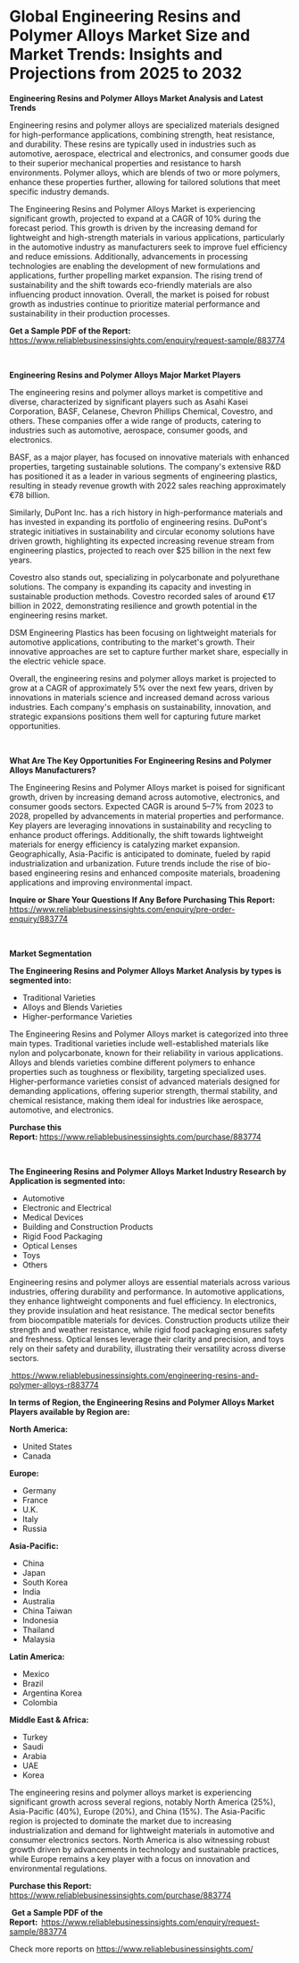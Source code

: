 <p><h1>Global Engineering Resins and Polymer Alloys Market Size and Market Trends: Insights and Projections from 2025 to 2032</h1></p><p><strong>Engineering Resins and Polymer Alloys Market Analysis and Latest Trends</strong></p>
<p><p>Engineering resins and polymer alloys are specialized materials designed for high-performance applications, combining strength, heat resistance, and durability. These resins are typically used in industries such as automotive, aerospace, electrical and electronics, and consumer goods due to their superior mechanical properties and resistance to harsh environments. Polymer alloys, which are blends of two or more polymers, enhance these properties further, allowing for tailored solutions that meet specific industry demands.</p><p>The Engineering Resins and Polymer Alloys Market is experiencing significant growth, projected to expand at a CAGR of 10% during the forecast period. This growth is driven by the increasing demand for lightweight and high-strength materials in various applications, particularly in the automotive industry as manufacturers seek to improve fuel efficiency and reduce emissions. Additionally, advancements in processing technologies are enabling the development of new formulations and applications, further propelling market expansion. The rising trend of sustainability and the shift towards eco-friendly materials are also influencing product innovation. Overall, the market is poised for robust growth as industries continue to prioritize material performance and sustainability in their production processes.</p></p>
<p><strong>Get a Sample PDF of the Report:&nbsp;</strong> <a href="https://www.reliablebusinessinsights.com/enquiry/request-sample/883774?utm_campaign=3077&utm_medium=2&utm_source=Github&utm_content=ia&utm_term=02042025&utm_id=engineering-resins-and-polymer-alloys">https://www.reliablebusinessinsights.com/enquiry/request-sample/883774</a></p>
<p>&nbsp;</p>
<p><strong>Engineering Resins and Polymer Alloys Major Market Players</strong></p>
<p><p>The engineering resins and polymer alloys market is competitive and diverse, characterized by significant players such as Asahi Kasei Corporation, BASF, Celanese, Chevron Phillips Chemical, Covestro, and others. These companies offer a wide range of products, catering to industries such as automotive, aerospace, consumer goods, and electronics.</p><p>BASF, as a major player, has focused on innovative materials with enhanced properties, targeting sustainable solutions. The company's extensive R&D has positioned it as a leader in various segments of engineering plastics, resulting in steady revenue growth with 2022 sales reaching approximately €78 billion.</p><p>Similarly, DuPont Inc. has a rich history in high-performance materials and has invested in expanding its portfolio of engineering resins. DuPont's strategic initiatives in sustainability and circular economy solutions have driven growth, highlighting its expected increasing revenue stream from engineering plastics, projected to reach over $25 billion in the next few years.</p><p>Covestro also stands out, specializing in polycarbonate and polyurethane solutions. The company is expanding its capacity and investing in sustainable production methods. Covestro recorded sales of around €17 billion in 2022, demonstrating resilience and growth potential in the engineering resins market.</p><p>DSM Engineering Plastics has been focusing on lightweight materials for automotive applications, contributing to the market's growth. Their innovative approaches are set to capture further market share, especially in the electric vehicle space.</p><p>Overall, the engineering resins and polymer alloys market is projected to grow at a CAGR of approximately 5% over the next few years, driven by innovations in materials science and increased demand across various industries. Each company's emphasis on sustainability, innovation, and strategic expansions positions them well for capturing future market opportunities.</p></p>
<p>&nbsp;</p>
<p><strong>What Are The Key Opportunities For Engineering Resins and Polymer Alloys Manufacturers?</strong></p>
<p><p>The Engineering Resins and Polymer Alloys market is poised for significant growth, driven by increasing demand across automotive, electronics, and consumer goods sectors. Expected CAGR is around 5–7% from 2023 to 2028, propelled by advancements in material properties and performance. Key players are leveraging innovations in sustainability and recycling to enhance product offerings. Additionally, the shift towards lightweight materials for energy efficiency is catalyzing market expansion. Geographically, Asia-Pacific is anticipated to dominate, fueled by rapid industrialization and urbanization. Future trends include the rise of bio-based engineering resins and enhanced composite materials, broadening applications and improving environmental impact.</p></p>
<p><strong>Inquire or Share Your Questions If Any Before Purchasing This Report:</strong> <a href="https://www.reliablebusinessinsights.com/enquiry/pre-order-enquiry/883774?utm_campaign=3077&utm_medium=2&utm_source=Github&utm_content=ia&utm_term=02042025&utm_id=engineering-resins-and-polymer-alloys">https://www.reliablebusinessinsights.com/enquiry/pre-order-enquiry/883774</a></p>
<p>&nbsp;</p>
<p><strong>Market Segmentation</strong></p>
<p><strong>The Engineering Resins and Polymer Alloys Market Analysis by types is segmented into:</strong></p>
<p><ul><li>Traditional Varieties</li><li>Alloys and Blends Varieties</li><li>Higher-performance Varieties</li></ul></p>
<p><p>The Engineering Resins and Polymer Alloys market is categorized into three main types. Traditional varieties include well-established materials like nylon and polycarbonate, known for their reliability in various applications. Alloys and blends varieties combine different polymers to enhance properties such as toughness or flexibility, targeting specialized uses. Higher-performance varieties consist of advanced materials designed for demanding applications, offering superior strength, thermal stability, and chemical resistance, making them ideal for industries like aerospace, automotive, and electronics.</p></p>
<p><strong>Purchase this Report:&nbsp;</strong><a href="https://www.reliablebusinessinsights.com/purchase/883774?utm_campaign=3077&utm_medium=2&utm_source=Github&utm_content=ia&utm_term=02042025&utm_id=engineering-resins-and-polymer-alloys">https://www.reliablebusinessinsights.com/purchase/883774</a></p>
<p>&nbsp;</p>
<p><strong>The Engineering Resins and Polymer Alloys Market Industry Research by Application is segmented into:</strong></p>
<p><ul><li>Automotive</li><li>Electronic and Electrical</li><li>Medical Devices</li><li>Building and Construction Products</li><li>Rigid Food Packaging</li><li>Optical Lenses</li><li>Toys</li><li>Others</li></ul></p>
<p><p>Engineering resins and polymer alloys are essential materials across various industries, offering durability and performance. In automotive applications, they enhance lightweight components and fuel efficiency. In electronics, they provide insulation and heat resistance. The medical sector benefits from biocompatible materials for devices. Construction products utilize their strength and weather resistance, while rigid food packaging ensures safety and freshness. Optical lenses leverage their clarity and precision, and toys rely on their safety and durability, illustrating their versatility across diverse sectors.</p></p>
<p><a href="https://www.reliablebusinessinsights.com/engineering-resins-and-polymer-alloys-r883774?utm_campaign=3077&utm_medium=2&utm_source=Github&utm_content=ia&utm_term=02042025&utm_id=engineering-resins-and-polymer-alloys">&nbsp;https://www.reliablebusinessinsights.com/engineering-resins-and-polymer-alloys-r883774</a></p>
<p><strong>In terms of Region, the Engineering Resins and Polymer Alloys Market Players available by Region are:</strong></p>
<p>
    <p> <strong> North America: </strong>
        <ul>
            <li>United States</li>
            <li>Canada</li>
        </ul>
        </p> 
    <p> <strong> Europe: </strong>
        <ul>
            <li>Germany</li>
            <li>France</li>
            <li>U.K.</li>
            <li>Italy</li>
            <li>Russia</li>
        </ul>
        </p> 
    <p> <strong> Asia-Pacific: </strong>
        <ul>
            <li>China</li>
            <li>Japan</li>
            <li>South Korea</li>
            <li>India</li>
            <li>Australia</li>
            <li>China Taiwan</li>
            <li>Indonesia</li>
            <li>Thailand</li>
            <li>Malaysia</li>
        </ul>
        </p> 
    <p> <strong> Latin America: </strong>
        <ul>
            <li>Mexico</li>
            <li>Brazil</li>
            <li>Argentina Korea</li>
            <li>Colombia</li>
        </ul>
        </p> 
    <p> <strong> Middle East & Africa: </strong>
        <ul>
            <li>Turkey</li>
            <li>Saudi</li>
            <li>Arabia</li>
            <li>UAE</li>
            <li>Korea</li>
        </ul>
    </p>
    </p>
<p><p>The engineering resins and polymer alloys market is experiencing significant growth across several regions, notably North America (25%), Asia-Pacific (40%), Europe (20%), and China (15%). The Asia-Pacific region is projected to dominate the market due to increasing industrialization and demand for lightweight materials in automotive and consumer electronics sectors. North America is also witnessing robust growth driven by advancements in technology and sustainable practices, while Europe remains a key player with a focus on innovation and environmental regulations.</p></p>
<p><strong>Purchase this Report: </strong><a href="https://www.reliablebusinessinsights.com/purchase/883774?utm_campaign=3077&utm_medium=2&utm_source=Github&utm_content=ia&utm_term=02042025&utm_id=engineering-resins-and-polymer-alloys">https://www.reliablebusinessinsights.com/purchase/883774</a></p>
<p>&nbsp;<strong>Get a Sample PDF of the Report:&nbsp;&nbsp;</strong><a href="https://www.reliablebusinessinsights.com/enquiry/request-sample/883774?utm_campaign=3077&utm_medium=2&utm_source=Github&utm_content=ia&utm_term=02042025&utm_id=engineering-resins-and-polymer-alloys">https://www.reliablebusinessinsights.com/enquiry/request-sample/883774</a></p>
<p><strong></strong></p>
<p>Check more reports on <a href="https://www.reliablebusinessinsights.com/?utm_campaign=3077&utm_medium=2&utm_source=Github&utm_content=ia&utm_term=02042025&utm_id=engineering-resins-and-polymer-alloys">https://www.reliablebusinessinsights.com/</a></p>
